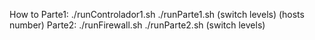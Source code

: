 How to
Parte1:
./runControlador1.sh
./runParte1.sh (switch levels) (hosts number)
Parte2:
./runFirewall.sh
./runParte2.sh (switch levels)
